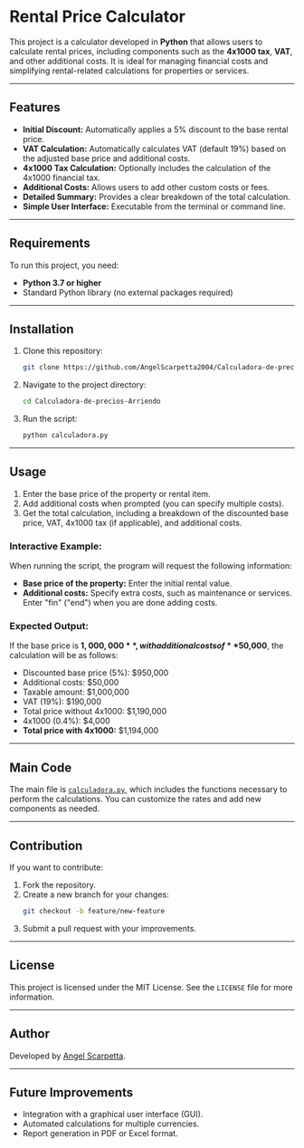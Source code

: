 # Rental Price Calculator

This project is a calculator developed in **Python** that allows users to calculate rental prices, including components such as the **4x1000 tax**, **VAT**, and other additional costs. It is ideal for managing financial costs and simplifying rental-related calculations for properties or services.

---

## Features

- **Initial Discount:** Automatically applies a 5% discount to the base rental price.
- **VAT Calculation:** Automatically calculates VAT (default 19%) based on the adjusted base price and additional costs.
- **4x1000 Tax Calculation:** Optionally includes the calculation of the 4x1000 financial tax.
- **Additional Costs:** Allows users to add other custom costs or fees.
- **Detailed Summary:** Provides a clear breakdown of the total calculation.
- **Simple User Interface:** Executable from the terminal or command line.

---

## Requirements

To run this project, you need:

- **Python 3.7 or higher**
- Standard Python library (no external packages required)

---

## Installation

1. Clone this repository:
   ```bash
   git clone https://github.com/AngelScarpetta2004/Calculadora-de-precios-Arriendo.git
   ```

2. Navigate to the project directory:
   ```bash
   cd Calculadora-de-precios-Arriendo
   ```

3. Run the script:
   ```bash
   python calculadora.py
   ```

---

## Usage

1. Enter the base price of the property or rental item.
2. Add additional costs when prompted (you can specify multiple costs).
3. Get the total calculation, including a breakdown of the discounted base price, VAT, 4x1000 tax (if applicable), and additional costs.

### Interactive Example:

When running the script, the program will request the following information:

- **Base price of the property:** Enter the initial rental value.
- **Additional costs:** Specify extra costs, such as maintenance or services. Enter "fin" ("end") when you are done adding costs.

### Expected Output:

If the base price is **$1,000,000**, with additional costs of **$50,000**, the calculation will be as follows:

- Discounted base price (5%): $950,000
- Additional costs: $50,000
- Taxable amount: $1,000,000
- VAT (19%): $190,000
- Total price without 4x1000: $1,190,000
- 4x1000 (0.4%): $4,000
- **Total price with 4x1000:** $1,194,000

---

## Main Code

The main file is [`calculadora.py`](https://github.com/AngelScarpetta2004/Calculadora-de-precios-Arriendo/blob/main/calculadora.py), which includes the functions necessary to perform the calculations. You can customize the rates and add new components as needed.

---

## Contribution

If you want to contribute:

1. Fork the repository.
2. Create a new branch for your changes:
   ```bash
   git checkout -b feature/new-feature
   ```
3. Submit a pull request with your improvements.

---

## License

This project is licensed under the MIT License. See the `LICENSE` file for more information.

---

## Author

Developed by [Angel Scarpetta](https://github.com/AngelScarpetta2004).

---

## Future Improvements

- Integration with a graphical user interface (GUI).
- Automated calculations for multiple currencies.
- Report generation in PDF or Excel format.
